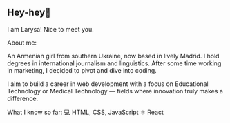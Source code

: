 ## Hey-hey👋

I am Larysa! Nice to meet you.

About me:

An Armenian girl from southern Ukraine, now based in lively Madrid. I hold degrees in international journalism and linguistics. After some time working in marketing, I decided to pivot and dive into coding.

I aim to build a career in web development with a focus on Educational Technology or Medical Technology — fields where innovation truly makes a difference.

What I know so far:
💻 HTML, CSS, JavaScript
⚛️ React
